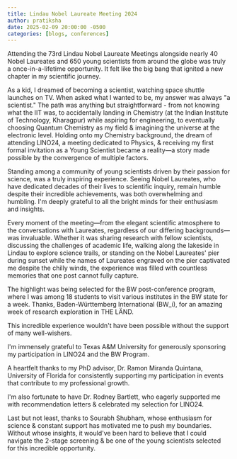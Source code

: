 ```yaml
---
title: Lindau Nobel Laureate Meeting 2024
author: pratiksha
date: 2025-02-09 20:00:00 -0500
categories: [blogs, conferences] 
---
```



Attending the 73rd Lindau Nobel Laureate Meetings alongside nearly 40 Nobel Laureates and 650 young scientists from around the globe was truly a once-in-a-lifetime opportunity. 
It felt like the big bang that ignited a new chapter in my scientific journey.

As a kid, I dreamed of becoming a scientist, watching space shuttle launches on TV. When asked what I wanted to be, my answer was always "a scientist." 
The path was anything but straightforward - from not knowing what the IIT was, to accidentally landing in Chemistry (at the Indian Institute of Technology, Kharagpur) 
while aspiring for engineering, to eventually choosing Quantum Chemistry as my field & imagining the universe at the electronic level. Holding onto my Chemistry background, 
the dream of attending LINO24, a meeting dedicated to Physics, & receiving my first formal invitation as a Young Scientist became a reality—a story made possible by the convergence of multiple factors.

Standing among a community of young scientists driven by their passion for science, was a truly inspiring experience. Seeing Nobel Laureates, who have dedicated decades 
of their lives to scientific inquiry, remain humble despite their incredible achievements, was both overwhelming and humbling. I'm deeply grateful to all the bright minds for their enthusiasm and insights.

Every moment of the meeting—from the elegant scientific atmosphere to the conversations with Laureates, regardless of our differing backgrounds—was invaluable. 
Whether it was sharing research with fellow scientists, discussing the challenges of academic life, walking along the lakeside in Lindau to explore science trails, 
or standing on the Nobel Laureates' pier during sunset while the names of Laureates engraved on the pier captivated me despite the chilly winds, the experience was filled with countless memories that one post cannot fully capture.

The highlight was being selected for the BW post-conference program, where I was among 18 students to visit various institutes in the BW state for a week. 
Thanks, Baden-Württemberg International (BW_i), for an amazing week of research exploration in THE LÄND.

This incredible experience wouldn't have been possible without the support of many well-wishers.

I'm immensely grateful to Texas A&M University for generously sponsoring my participation in LINO24 and the BW Program.

A heartfelt thanks to my PhD advisor, Dr. Ramon Miranda Quintana, University of Florida for consistently supporting my participation in events that contribute to my professional growth. 

I'm also fortunate to have Dr. Rodney Bartlett, who eagerly supported me with recommendation letters & celebrated my selection for LINO24.

Last but not least, thanks to Sourabh Shubham, whose enthusiasm for science & constant support has motivated me to push my boundaries. Without whose insights, 
it would've been hard to believe that I could navigate the 2-stage screening & be one of the young scientists selected for this incredible opportunity.
